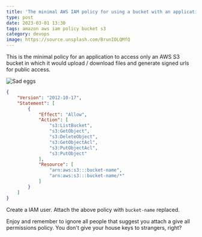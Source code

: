 ```yaml
---
title: 'The minimal AWS IAM policy for using a bucket with an application'
type: post
date: 2023-03-01 13:30
tags: amazon aws iam policy bucket s3
category: devops
image: https://source.unsplash.com/BrunIOLQMfQ
---
```


This is the minimal policy for an application to access only an AWS S3 bucket in which it would upload / download files and generate signed urls for public access.

![Sad eggs](https://source.unsplash.com/BrunIOLQMfQ)

```json
{
    "Version": "2012-10-17",
    "Statement": [
        {
            "Effect": "Allow",
            "Action": [
                "s3:ListBucket",
                "s3:GetObject",
                "s3:DeleteObject",
                "s3:GetObjectAcl",
                "s3:PutObjectAcl",
                "s3:PutObject"
            ],
            "Resource": [
                "arn:aws:s3:::bucket-name",
                "arn:aws:s3:::bucket-name/*"
            ]
        }
    ]
}
```

Create a IAM user. Attach the above policy with `bucket-name` replaced.

Enjoy and remember to ignore all people that suggest you attach a give all permissions policy. You don't give your house keys to strangers, right?
